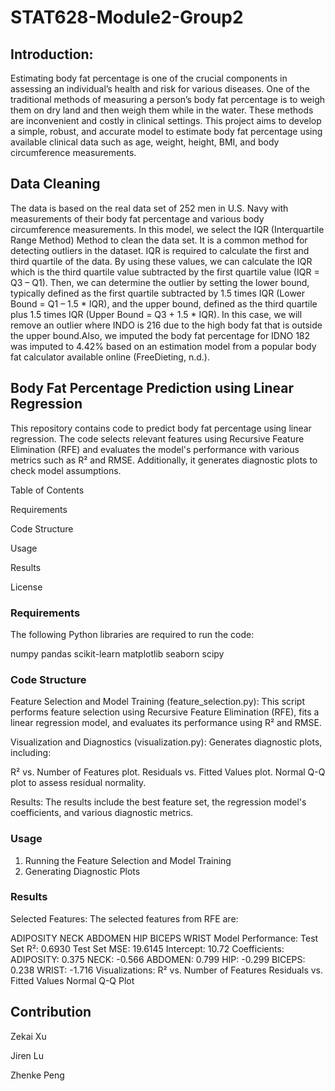 # STAT628-Module2-Group2
## Introduction:
Estimating body fat percentage is one of the crucial components in assessing an individual’s health and risk for various diseases. One of the traditional methods of measuring a person’s body fat percentage is to weigh them on dry land and then weigh them while in the water. These methods are inconvenient and costly in clinical settings. This project aims to develop a simple, robust, and accurate model to estimate body fat percentage using available clinical data such as age, weight, height, BMI, and body circumference measurements. 

## Data Cleaning
The data is based on the real data set of 252 men in U.S. Navy with measurements of their body fat percentage and various body circumference measurements. In this model, we select the IQR (Interquartile Range Method) Method to clean the data set. It is a common method for detecting outliers in the dataset. IQR is required to calculate the first and third quartile of the data. By using these values, we can calculate the IQR which is the third quartile value subtracted by the first quartile value (IQR = Q3 – Q1). Then, we can determine the outlier by setting the lower bound, typically defined as the first quartile subtracted by 1.5 times IQR (Lower Bound = Q1 – 1.5 * IQR), and the upper bound, defined as the third quartile plus 1.5 times IQR (Upper Bound = Q3 + 1.5 * IQR). In this case, we will remove an outlier where INDO is 216 due to the high body fat that is outside the upper bound.Also, we imputed the body fat percentage for IDNO 182 was imputed to 4.42% based on an estimation model from a popular body fat calculator available online (FreeDieting, n.d.).

## Body Fat Percentage Prediction using Linear Regression

This repository contains code to predict body fat percentage using linear regression. The code selects relevant features using Recursive Feature Elimination (RFE) and evaluates the model's performance with various metrics such as R² and RMSE. Additionally, it generates diagnostic plots to check model assumptions.


Table of Contents

Requirements

Code Structure

Usage

Results

License

### Requirements

The following Python libraries are required to run the code:

numpy
pandas
scikit-learn
matplotlib
seaborn
scipy

### Code Structure

Feature Selection and Model Training (feature_selection.py): This script performs feature selection using Recursive Feature Elimination (RFE), fits a linear regression model, and evaluates its performance using R² and RMSE.

Visualization and Diagnostics (visualization.py): Generates diagnostic plots, including:

R² vs. Number of Features plot.
Residuals vs. Fitted Values plot.
Normal Q-Q plot to assess residual normality.

Results: The results include the best feature set, the regression model's coefficients, and various diagnostic metrics.

### Usage

1. Running the Feature Selection and Model Training
2. Generating Diagnostic Plots


### Results
Selected Features:
The selected features from RFE are:

ADIPOSITY
NECK
ABDOMEN
HIP
BICEPS
WRIST
Model Performance:
Test Set R²: 0.6930
Test Set MSE: 19.6145
Intercept: 10.72
Coefficients:
ADIPOSITY: 0.375
NECK: -0.566
ABDOMEN: 0.799
HIP: -0.299
BICEPS: 0.238
WRIST: -1.716
Visualizations:
R² vs. Number of Features
Residuals vs. Fitted Values
Normal Q-Q Plot




## Contribution
Zekai Xu

Jiren Lu

Zhenke Peng
